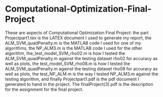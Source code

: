 # Computational-Optimization-Final-Project
These are aspects of Computational Optimization Final Project: the part Projectpart1.tex is the LATEX document I used to generate my report,
the ALM_SVM_quadPenalty.m is the MATLAB code I used for one of my algorithms, the NP_ALM3.m is the MATLAB code I used for the other algorithm, 
the_test_model_SVM_rho02.m is how I tested the ALM_SVM_quadPenalty.m against the testing dataset rho02 for accuracy as well as plots, 
the test_model_SVM_rho08.m is how I tested the ALM_SVM_quadPenalty.m against the testing dataset rho08 for accuracy as well as plots,
the test_NP_ALM.m is the way I tested NP_ALM3.m against the testing algorithm, and finally Projectpart1.pdf is the pdf document I generated
to hand in the project. The finalProject(3).pdf is the description for the assignment for the final project.
